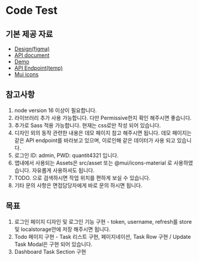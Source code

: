 # Code Test

## 기본 제공 자료
- [Design(figma)](https://www.figma.com/file/nHHBjLBI84n9LphcD7GZn9/Code-Test?node-id=7%3A1779)
- [API document](https://documenter.getpostman.com/view/16075277/UVeGs6cs)
- [Demo](https://code-test.quantit.io)
- [API Endpoint(temp)](https://366d-59-6-230-229.ngrok.io)
- [Mui icons](https://mui.com/components/material-icons/)

## 참고사항
1. node version 16 이상이 필요합니다.
2. 라이브러리 추가 사용 가능합니다. 다만 Permissive한지 확인 해주시면 좋습니다.
3. 추가로 Sass 적용 가능합니다. 현재는 css로만 작성 되어 있습니다.
4. 디자인 외의 동작 관련한 내용은 데모 페이지 참고 해주시면 됩니다. 데모 페이지는 같은 API endpoint를 바라보고 있으며, 이로인해 같은 데이터가 사용 되고 있습니다.
5. 로그인 ID: admin, PWD: quantit4321 입니다.
6. 앱내에서 사용되는 Assets은 src/asset 또는 @mui/icons-material 로 사용하였습니다. 자유롭게 사용하셔도 됩니다.
7. TODO. 으로 검색하시면 작업 위치를 편하게 보실 수 있습니다.
8. 기타 문의 사항은 면접담당자에게 바로 문의 하시면 됩니다.

## 목표
1. 로그인 페이지 디자인 및 로그인 기능 구현 - token, username, refresh를 store 및 localstorage안에 저장 해주시면 됩니다.
2. Todo 페이지 구현 - Task 리스트 구현, 페이지네이션, Task Row 구현 / Update Task Modal은 구현 되어 있습니다.
3. Dashboard Task Section 구현
